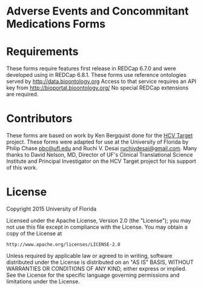 # Adverse Events and Concommitant Medications Forms

# Requirements

These forms require features first release in REDCap 6.7.0 and were developed using in REDCap 6.8.1.  These forms use reference ontologies served by http://data.bioontology.org  Access to that service requires an API key from http://bioportal.bioontology.org/  No special REDCap extensions are required.

# Contributors

These forms are based on work by Ken Bergquist done for the [HCV Target](http://www.hcvtarget.org/) project.  These forms were adapted for use at the University of Florida by Philip Chase <pbc@ufl.edu> and Ruchi V. Desai <ruchivdesai@gmail.com>.  Many thanks to David Nelson, MD, Director of UF's Clinical Translational Science Institute and Principal Investigator on the HCV Target project for his support of this work.

# License

Copyright 2015 University of Florida

Licensed under the Apache License, Version 2.0 (the "License");
you may not use this file except in compliance with the License.
You may obtain a copy of the License at

    http://www.apache.org/licenses/LICENSE-2.0

Unless required by applicable law or agreed to in writing, software
distributed under the License is distributed on an "AS IS" BASIS,
WITHOUT WARRANTIES OR CONDITIONS OF ANY KIND, either express or implied.
See the License for the specific language governing permissions and
limitations under the License.